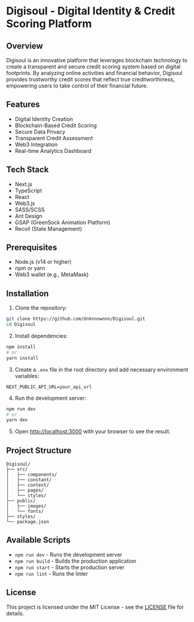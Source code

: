 # Digisoul - Digital Identity & Credit Scoring Platform

## Overview
Digisoul is an innovative platform that leverages blockchain technology to create a transparent and secure credit scoring system based on digital footprints. By analyzing online activities and financial behavior, Digisoul provides trustworthy credit scores that reflect true creditworthiness, empowering users to take control of their financial future.

## Features
- Digital Identity Creation
- Blockchain-Based Credit Scoring
- Secure Data Privacy
- Transparent Credit Assessment
- Web3 Integration
- Real-time Analytics Dashboard

## Tech Stack
- Next.js
- TypeScript
- React
- Web3.js
- SASS/SCSS
- Ant Design
- GSAP (GreenSock Animation Platform)
- Recoil (State Management)

## Prerequisites
- Node.js (v14 or higher)
- npm or yarn
- Web3 wallet (e.g., MetaMask)

## Installation

1. Clone the repository:
```bash
git clone https://github.com/Unknnownnn/Digisoul.git
cd Digisoul
```

2. Install dependencies:
```bash
npm install
# or
yarn install
```

3. Create a `.env` file in the root directory and add necessary environment variables:
```env
NEXT_PUBLIC_API_URL=your_api_url
```

4. Run the development server:
```bash
npm run dev
# or
yarn dev
```

5. Open [http://localhost:3000](http://localhost:3000) with your browser to see the result.

## Project Structure
```
Digisoul/
├── src/
│   ├── components/
│   ├── constant/
│   ├── context/
│   ├── pages/
│   └── styles/
├── public/
│   ├── images/
│   └── fonts/
├── styles/
└── package.json
```

## Available Scripts
- `npm run dev` - Runs the development server
- `npm run build` - Builds the production application
- `npm run start` - Starts the production server
- `npm run lint` - Runs the linter

## License
This project is licensed under the MIT License - see the [LICENSE](LICENSE) file for details.
